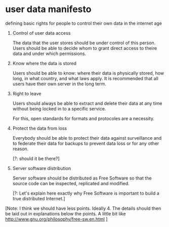 # user data manifesto

defining basic rights for people to control their own data in the
internet age

1. Control of user data access

    The data that the user stores should be under control of this
    person. Users should be able to decide whom to grant
    direct access to theire data and under which permissions.

2. Know where the data is stored

    Users should be able to know: where their data is physically
    stored, how long, in what country, and what laws apply. It is
    recommended that all users have their own server in the long
    term.

3. Right to leave

    Users should always be able to extract and delete their
    data at any time without being locked in to a specific
    service.

    For this, open standards for formats and protocoles are
    a necessity.

5. Protect the data from loss

    Everybody should be able to protect their data against
    surveillance and to federate their data for backups to prevent
    data loss or for any other reason.

    [?: should it be there?]

7.  Server software distribution

    Server software should be distributed as Free Software so that
    the source code can be inspected, replicated and modified.

    [?: Let's explain here exactly why Free Software is important
    to build a true distributed Internet.]

[Note: I think we should have less points. Ideally 4. The details
should then be laid out in explanations below the points. A little
bit like http://www.gnu.org/philosophy/free-sw.en.html ]

